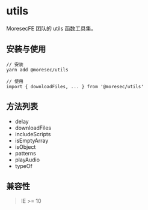 # utils

MoresecFE 团队的 utils 函数工具集。


## 安装与使用

```
// 安装
yarn add @moresec/utils

// 使用
import { downloadFiles, ... } from '@moresec/utils'
```


## 方法列表

+ delay
+ downloadFiles
+ includeScripts
+ isEmptyArray
+ isObject
+ patterns
+ playAudio
+ typeOf


## 兼容性

> IE >= 10
